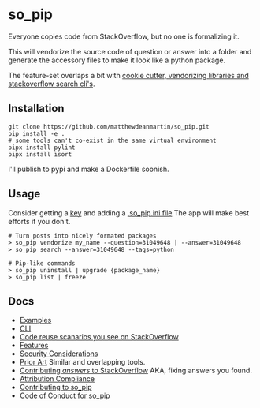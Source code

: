 so_pip
======
Everyone copies code from StackOverflow, but no one is formalizing it.

This will vendorize the source code of question or answer into a folder and
generate the accessory files to make it look like a python package.

The feature-set overlaps a bit with [cookie cutter, vendorizing libraries and
stackoverflow search cli's](docs/prior_art.md).

Installation
------------
```
git clone https://github.com/matthewdeanmartin/so_pip.git
pip install -e .
# some tools can't co-exist in the same virtual environment
pipx install pylint
pipx install isort
```
I'll publish to pypi and make a Dockerfile soonish.

Usage
--------------
Consider getting a [key](https://stackapps.com/apps/oauth/register) and adding a [.so_pip.ini file](.so_pip.ini) The app will make best efforts if you don't.
```
# Turn posts into nicely formated packages
> so_pip vendorize my_name --question=31049648 | --answer=31049648
> so_pip search --answer=31049648 --tags=python

# Pip-like commands
> so_pip uninstall | upgrade {package_name}
> so_pip list | freeze
```

Docs
-----
* [Examples](examples)
* [CLI](docs/cli.md)
* [Code reuse scanarios you see on StackOverflow](docs/scenarios.md)
* [Features](docs/features.md)
* [Security Considerations](docs/security.md)
* [Prior Art](docs/prior_art.md) Similar and overlapping tools.
* [Contributing *answers* to StackOverflow](docs/contributing.md) AKA, fixing answers you found.
* [Attribution Compliance](docs/comply_with_cc_sa.md)
* [Contributing to so_pip](CONTRIBUTING.md)
* [Code of Conduct for so_pip](CODE_OF_CONDUCT.md)
